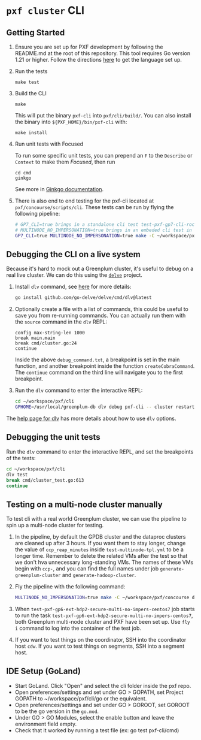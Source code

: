 # `pxf cluster` CLI

## Getting Started

1. Ensure you are set up for PXF development by following the README.md at the root of this repository. This tool requires Go version 1.21 or higher. Follow the directions [here](https://golang.org/doc/) to get the language set up.

1. Run the tests
   ```
   make test
   ```

1. Build the CLI
   ```
   make
   ```
   This will put the binary `pxf-cli` into `pxf/cli/build/`. You can also install the binary into `${PXF_HOME}/bin/pxf-cli` with:
   ```
   make install
   ```
1. Run unit tests with Focused
   
   To run some specific unit tests, you can prepend an `F` to the `Describe` or `Context` to make them _Focused_, then run
   ```
   cd cmd
   ginkgo
   ```
   See more in [Ginkgo documentation](https://onsi.github.io/ginkgo/#focused-specs).

1. There is also end to end testing for the pxf-cli located at `pxf/concourse/scripts/cli`. These tests can be run by flying the following pipeline:

   ```sh
   # GP7_CLI=true brings in a standalone cli test test-pxf-gp7-cli-rocky8
   # MULTINODE_NO_IMPERSONATION=true brings in an embeded cli test in test-pxf-gp6-ext-hdp2-secure-multi-no-impers-centos7
   GP7_CLI=true MULTINODE_NO_IMPERSONATION=true make -C ~/workspace/pxf/concourse dev
   ```

## Debugging the CLI on a live system

Because it's hard to mock out a Greenplum cluster, it's useful to debug on a real live cluster. We can do this using the [`delve`](https://github.com/go-delve/delve) project.

1. Install `dlv` command, see [here](https://github.com/go-delve/delve/blob/master/Documentation/installation/linux/install.md) for more details:

   ```bash
   go install github.com/go-delve/delve/cmd/dlv@latest
   ```

1. Optionally create a file with a list of commands, this could be useful to save you from re-running commands. You can actually run them with the `source` command in the `dlv` REPL:

   ```
   config max-string-len 1000
   break main.main
   break cmd/cluster.go:24
   continue
   ```

   Inside the above `debug_command.txt`, a breakpoint is set in the main function, and another breakpoint inside the function `createCobraCommand`.
   The `continue` command on the third line will navigate you to the first breakpoint.

1. Run the `dlv` command to enter the interactive REPL:

   ```bash
   cd ~/workspace/pxf/cli
   GPHOME=/usr/local/greenplum-db dlv debug pxf-cli -- cluster restart
   ```

The [help page for dlv](https://github.com/go-delve/delve/tree/master/Documentation/cli) has more details about how to use `dlv` options.

## Debugging the unit tests

Run the `dlv` command to enter the interactive REPL, and set the breakpoints of the tests:

   ```bash
   cd ~/workspace/pxf/cli
   dlv test
   break cmd/cluster_test.go:613
   continue
   ```

## Testing on a multi-node cluster manually

To test cli with a real world Greenplum cluster, we can use the pipeline to spin up a multi-node cluster for testing.

1. In the pipeline, by default the GPDB cluster and the dataproc clusters are cleaned up after 3 hours.
If you want them to stay longer, change the value of `ccp_reap_minutes` inside `test-multinode-tpl.yml` to be a longer time.
Remember to delete the related VMs after the test so that we don't hva unnecessary long-standing VMs.
The names of these VMs begin with `ccp-`, and you can find the full names under job `generate-greenplum-cluster` and `generate-hadoop-cluster`.

1. Fly the pipeline with the following command:

   ```bash
   MULTINODE_NO_IMPERSONATION=true make -C ~/workspace/pxf/concourse dev
   ```
1. When `test-pxf-gp6-ext-hdp2-secure-multi-no-impers-centos7` job starts to run the task `test-pxf-gp6-ext-hdp2-secure-multi-no-impers-centos7`,
both Greenplum multi-node cluster and PXF have been set up. Use `fly i` command to log into the container of the test job.

1. If you want to test things on the coordinator, SSH into the coordinator host `cdw`. If you want to test things on segments, SSH into a segment host.

## IDE Setup (GoLand)
* Start GoLand. Click "Open" and select the cli folder inside the pxf repo.
* Open preferences/settings and set under GO > GOPATH, set Project GOPATH to ~/workspace/pxf/cli/go or the equivalent.
* Open preferences/settings and set under GO > GOROOT, set GOROOT to be the go version in the `go.mod`.
* Under GO > GO Modules, select the enable button and leave the environment field empty.
* Check that it worked by running a test file (ex: go test pxf-cli/cmd)

